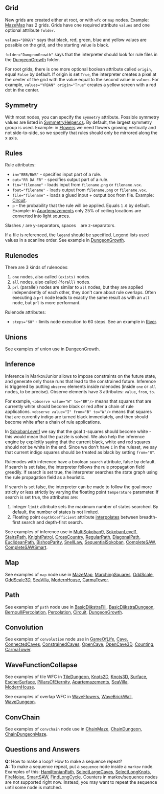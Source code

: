 ## Grid
New grids are created either at root, or with `wfc` or `map` nodes. Example: [MazeMap](models/MazeMap.xml) has 2 grids. Grids have one required attribute `values` and one optional attribute `folder`.

`values="BRGUY"` says that black, red, green, blue and yellow values are possible on the grid, and the starting value is black.

`folder="DungeonGrowth"` says that the interpreter should look for rule files in the [DungeonGrowth](resources/rules/DungeonGrowth/) folder.

For root grids, there is one more optional boolean attribute called `origin`, equal `False` by default. If origin is set `True`, the interpreter creates a pixel at the center of the grid with the value equal to the second value in `values`. For example, `values="YRBAN" origin="True"` creates a yellow screen with a red dot in the center.



## Symmetry
With most nodes, you can specify the `symmetry` attribute. Possible symmetry values are listed in [SymmetryHelper.cs](source/SymmetryHelper.cs). By default, the largest symmetry group is used. Example: in [Flowers](models/Flowers.xml) we need flowers growing vertically and not side-to-side, so we specify that rules should only be mirrored along the x axis.



## Rules
Rule attributes:
* `in="BBB/BWB"` - specifies input part of a rule.
* `out="RR DA FR"` - specifies output part of a rule.
* `fin="filename"` - loads input from `filename.png` or `filename.vox`.
* `fout="filename"` - loads output from `filename.png` or `filename.vox`.
* `file="filename"` - loads a glued input + output box from file. Example: [Circuit](models/Circuit.xml).
* `p` - the probability that the rule will be applied. Equals `1.0` by default. Example: in [Apartemazements](models/Apartemazements.xml) only 25% of ceiling locations are converted into light sources.

Slashes `/` are y-separators, spaces ` ` are z-separators.

If a file is referenced, the `legend` should be specified. Legend lists used values in a scanline order. See example in [DungeonGrowth](models/DungeonGrowth.xml).



## Rulenodes
There are 3 kinds of rulenodes:
1. `one` nodes, also called `(exists)` nodes.
2. `all` nodes, also called `{forall}` nodes.
3. `prl` (parallel) nodes are similar to `all` nodes, but they are applied independently of each other, they don't care about rule overlaps. Often executing a `prl` node leads to exactly the same result as with an `all` node, but `prl` is more performant.

Rulenode attributes:
* `steps="60"` - limits node execution to 60 steps. See an example in [River](models/River.xml).



## Unions
See examples of union use in [DungeonGrowth](models/DungeonGrowth.xml).



## Inference
Inference in MarkovJunior allows to impose constraints on the future state, and generate only those runs that lead to the constrained future. Inference is triggered by putting `observe` elements inside rulenodes (inside `one` or `all` nodes, to be precise). Observe elements have 3 attributes: `value`, `from`, `to`.

For example, `<observe value="W" to="BR"/>` means that squares that are currently white should become black or red after a chain of rule applications. `<observe value="I" from="B" to="W"/>` means that squares that are currently indigo are turned black immediately, and then should become white after a chain of rule applications.

In [SokobanLevel1](models/SokobanLevel1.xml) we say that the goal `I`-squares should become white - this would mean that the puzzle is solved. We also help the inference engine by explicitly saying that the current black, white and red squares should *not* be white in the end. Since we don't have `I` in the ruleset, we say that current indigo squares should be treated as black by setting `from="B"`.

Rulenodes with inference have a boolean `search` attribute, false by default. If search is set false, the interpreter follows the rule propagation field greedily. If search is set true, the interpreter searches the state graph using the rule propagation field as a heuristic.

If search is set false, the interpreter can be made to follow the goal more strictly or less strictly by varying the floating point `temperature` parameter. If search is set true, the attributes are:
1. Integer `limit` attribute sets the maximum number of states searched. By default, the number of states is not limited.
2. Floating point `depthCoefficient` attribute [interpolates](https://github.com/mxgmn/MarkovJunior/blob/4e64162f00203f5b5753af100af0dab8d72ce805/source/Search.cs#L269) between breadth-first search and depth-first search.

See examples of inference use in [MultiSokoban9](models/MultiSokoban9.xml), [SokobanLevel1](models/SokobanLevel1.xml), [StairsPath](models/StairsPath.xml), [KnightPatrol](models/KnightPatrol.xml), [CrossCountry](models/CrossCountry.xml), [RegularPath](models/RegularPath.xml), [DiagonalPath](models/DiagonalPath.xml), [EuclideanPath](models/EuclideanPath.xml), [BishopParity](models/BishopParity.xml), [SnellLaw](models/SnellLaw.xml), [SequentialSokoban](models/SequentialSokoban.xml), [CompleteSAW](models/CompleteSAW.xml), [CompleteSAWSmart](models/CompleteSAWSmart.xml).



## Map
See examples of `map` node use in [MazeMap](models/MazeMap.xml), [MarchingSquares](models/MarchingSquares.xml), [OddScale](models/OddScale.xml), [OddScale3D](models/OddScale3D.xml), [SeaVilla](models/SeaVilla.xml), [ModernHouse](models/ModernHouse.xml), [CarmaTower](models/CarmaTower.xml).



## Path
See examples of `path` node use in [BasicDijkstraFill](models/BasicDijkstraFill.xml), [BasicDijkstraDungeon](models/BasicDijkstraDungeon.xml), [BernoulliPercolation](models/BernoulliPercolation.xml), [Percolation](models/Percolation.xml), [Circuit](models/Circuit.xml), [DungeonGrowth](models/DungeonGrowth.xml).



## Convolution
See examples of `convolution` node use in [GameOfLife](models/GameOfLife.xml), [Cave](models/Cave.xml), [ConnectedCaves](models/ConnectedCaves.xml), [ConstrainedCaves](models/ConstrainedCaves.xml), [OpenCave](models/OpenCave.xml), [OpenCave3D](models/OpenCave3D.xml), [Counting](models/Counting.xml), [CarmaTower](models/CarmaTower.xml).



## WaveFunctionCollapse
See examples of tile WFC in [TileDungeon](models/TileDungeon.xml), [Knots2D](models/Knots2D.xml), [Knots3D](models/Knots3D.xml), [Surface](models/Surface.xml), [EscherSurface](models/EscherSurface.xml), [PillarsOfEternity](models/PillarsOfEternity.xml), [Apartemazements](models/Apartemazements.xml), [SeaVilla](models/SeaVilla.xml), [ModernHouse](models/ModernHouse.xml).

See examples of overlap WFC in [WaveFlowers](models/WaveFlowers.xml), [WaveBrickWall](models/WaveBrickWall.xml), [WaveDungeon](models/WaveDungeon.xml).



## ConvChain
See examples of `convchain` node use in [ChainMaze](models/ChainMaze.xml), [ChainDungeon](models/ChainDungeon.xml), [ChainDungeonMaze](models/ChainDungeonMaze.xml).



## Questions and Answers
**Q:** How to make a loop? How to make a sequence repeat?<br/>
**A:** To make a sequence repeat, put a `sequence` node inside a `markov` node. Examples of this: [HamiltonianPath](models/HamiltonianPath.xml), [SelectLargeCaves](models/SelectLargeCaves.xml), [SelectLongKnots](models/SelectLongKnots.xml), [FireNoise](models/FireNoise.xml), [SmartSAW](models/SmartSAW.xml), [FindLongCycle](models/FindLongCycle.xml). Counters in markov/sequence nodes are not supported right now. Instead, you may want to repeat the sequence until some node is matched.
